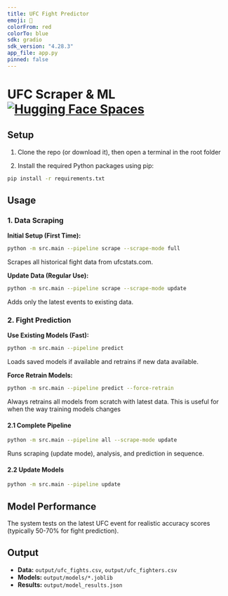 ```yaml
---
title: UFC Fight Predictor
emoji: 🥊
colorFrom: red
colorTo: blue
sdk: gradio
sdk_version: "4.28.3"
app_file: app.py
pinned: false
---
```

# UFC Scraper & ML [![Hugging Face Spaces](https://img.shields.io/badge/🤗%20Hugging%20Face-Spaces-blue)](https://huggingface.co/spaces/AlvaroMros/ufc-predictor)

## Setup

1. Clone the repo (or download it), then open a terminal in the root folder

2. Install the required Python packages using pip:

```bash
pip install -r requirements.txt
```

## Usage

### 1. Data Scraping

**Initial Setup (First Time):**
```bash
python -m src.main --pipeline scrape --scrape-mode full
```
Scrapes all historical fight data from ufcstats.com.

**Update Data (Regular Use):**
```bash
python -m src.main --pipeline scrape --scrape-mode update
```
Adds only the latest events to existing data.

### 2. Fight Prediction

**Use Existing Models (Fast):**
```bash
python -m src.main --pipeline predict
```
Loads saved models if available and retrains if new data available.

**Force Retrain Models:**
```bash
python -m src.main --pipeline predict --force-retrain
```
Always retrains all models from scratch with latest data. This is useful for when the way training models changes

#### 2.1 Complete Pipeline
```bash
python -m src.main --pipeline all --scrape-mode update
```
Runs scraping (update mode), analysis, and prediction in sequence.

#### 2.2 Update Models
```bash
python -m src.main --pipeline update
```

## Model Performance

The system tests on the latest UFC event for realistic accuracy scores (typically 50-70% for fight prediction).

## Output

- **Data:** `output/ufc_fights.csv`, `output/ufc_fighters.csv`
- **Models:** `output/models/*.joblib`
- **Results:** `output/model_results.json`
